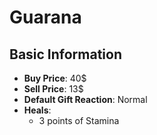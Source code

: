 # Guarana

## Basic Information

- **Buy Price**: 40$
- **Sell Price**: 13$
- **Default Gift Reaction**: Normal
- **Heals**:
  - 3 points of Stamina